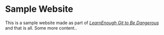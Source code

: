 # Sample Website

This is a sample website made as part of [*LearnEnough Git to Be Dangerous*](http://learnenough.com/git-tutorial) and that is all. Some more content..
